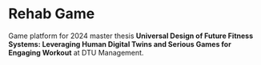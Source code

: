 ﻿# Rehab Game

Game platform for 2024 master thesis __Universal Design of Future Fitness Systems: Leveraging Human Digital Twins and Serious Games for Engaging Workout__ at DTU Management.
